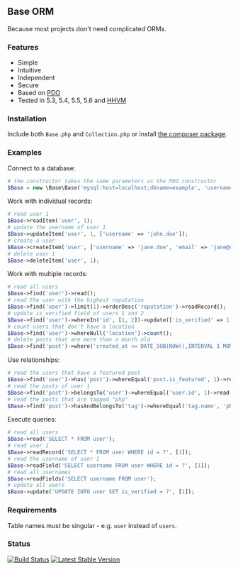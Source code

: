 ## Base ORM

Because most projects don't need complicated ORMs.

### Features

- Simple
- Intuitive
- Independent
- Secure
- Based on [PDO](http://php.net/manual/en/book.pdo.php)
- Tested in 5.3, 5.4, 5.5, 5.6 and [HHVM](http://hhvm.com/)

### Installation

Include both `Base.php` and `Collection.php` or install [the composer package](https://packagist.org/packages/erusev/base).

### Examples

Connect to a database:
```php
# the constructor takes the same parameters as the PDO constructor
$Base = new \Base\Base('mysql:host=localhost;dbname=example', 'username', 'password');
```

Work with individual records:
```php
# read user 1
$Base->readItem('user', 1);
# update the username of user 1
$Base->updateItem('user', 1, ['username' => 'john.doe']);
# create a user
$Base->createItem('user', ['username' => 'jane.doe', 'email' => 'jane@example.com']);
# delete user 1
$Base->deleteItem('user', 1);
```

Work with multiple records:
```php
# read all users
$Base->find('user')->read();
# read the user with the highest reputation
$Base->find('user')->limit(1)->orderDesc('reputation')->readRecord();
# update is_verified field of users 1 and 2
$Base->find('user')->whereIn('id', [1, 2])->update(['is_verified' => 1]);
# count users that don't have a location
$Base->find('user')->whereNull('location')->count();
# delete posts that are more than a month old
$Base->find('post')->where('created_at <= DATE_SUB(NOW(),INTERVAL 1 MONTH)')->delete();
```

Use relationships:
```php
# read the users that have a featured post
$Base->find('user')->has('post')->whereEqual('post.is_featured', 1)->read();
# read the posts of user 1
$Base->find('post')->belongsTo('user')->whereEqual('user.id', 1)->read();
# read the posts that are tagged "php"
$Base->find('post')->hasAndBelongsTo('tag')->whereEqual('tag.name', 'php')->read();
```

Execute queries:
```php
# read all users
$Base->read('SELECT * FROM user');
# read user 1
$Base->readRecord('SELECT * FROM user WHERE id = ?', [1]);
# read the username of user 1
$Base->readField('SELECT username FROM user WHERE id = ?', [1]);
# read all usernames
$Base->readFields('SELECT username FROM user');
# update all users
$Base->update('UPDATE INTO user SET is_verified = ?', [1]);
```

### Requirements

Table names must be singular - e.g. `user` instead of `users`.

### Status

[![Build Status](http://img.shields.io/travis/erusev/base.svg?style=flat-square)](https://travis-ci.org/erusev/base)
[![Latest Stable Version](http://img.shields.io/packagist/v/erusev/base.svg?style=flat-square)](https://packagist.org/packages/erusev/base)
